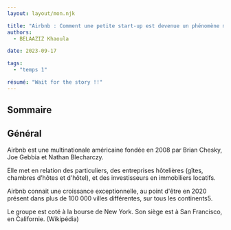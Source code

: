 ```yaml
---
layout: layout/mon.njk

title: "Airbnb : Comment une petite start-up est devenue un phénomène mondial."
authors:
  - BELAAZIZ Khaoula

date: 2023-09-17

tags: 
  - "temps 1"

résumé: "Wait for the story !!"
---
```

## Sommaire

## Général
Airbnb est une multinationale américaine fondée en 2008 par Brian Chesky, Joe Gebbia et Nathan Blecharczy.

Elle met en relation des particuliers, des entreprises hôtelières (gîtes, chambres d’hôtes et d'hôtel), et des investisseurs en immobiliers locatifs.

Airbnb connait une croissance exceptionnelle, au point d'être en 2020 présent dans plus de 100 000 villes différentes, sur tous les continents5.

Le groupe est coté à la bourse de New York. Son siège est à San Francisco, en Californie. (Wikipédia)
